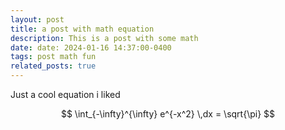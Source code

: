 ```yaml
---
layout: post
title: a post with math equation
description: This is a post with some math
date: date: 2024-01-16 14:37:00-0400
tags: post math fun
related_posts: true
---
```


Just a cool equation i liked

$$
\int_{-\infty}^{\infty} e^{-x^2} \,dx = \sqrt{\pi}
$$
